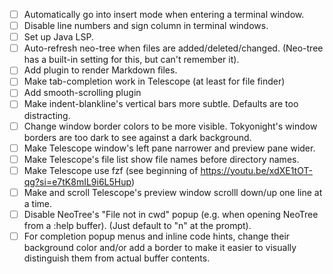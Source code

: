 - [ ] Automatically go into insert mode when entering a terminal window.
- [ ] Disable line numbers and sign column in terminal windows.
- [ ] Set up Java LSP.
- [ ] Auto-refresh neo-tree when files are added/deleted/changed. (Neo-tree
  has a built-in setting for this, but can't remember it).
- [ ] Add plugin to render Markdown files.
- [ ] Make tab-completion work in Telescope (at least for file finder)
- [ ] Add smooth-scrolling plugin
- [ ] Make indent-blankline's vertical bars more subtle.  Defaults are too
  distracting.
- [ ] Change window border colors to be more visible.  Tokyonight's window
  borders are too dark to see against a dark background.
- [ ] Make Telescope window's left pane narrower and preview pane wider.
- [ ] Make Telescope's file list show file names before directory names.
- [ ] Make Telescope use fzf (see beginning of
  https://youtu.be/xdXE1tOT-qg?si=e7tK8mIL9i6L5Hup)
- [ ] Make <C-E> and <C-Y> scroll Telescope's preview window scrolll
  down/up one line at a time.
- [ ] Disable NeoTree's "File not in cwd" popup (e.g. when opening NeoTree
  from a :help buffer).  (Just default to "n" at the prompt).
- [ ] For completion popup menus and inline code hints, change their
  background color and/or add a border to make it easier to visually
  distinguish them from actual buffer contents.
